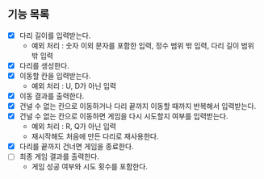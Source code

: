 ## 기능 목록 
- [x] 다리 길이를 입력받는다.
  - 예외 처리 : 숫자 이외 문자를 포함한 입력, 정수 범위 밖 입력, 다리 길이 범위 밖 입력
- [x] 다리를 생성한다.
- [x] 이동할 칸을 입력받는다.
  - 예외 처리 : U, D가 아닌 입력
- [x] 이동 결과를 출력한다.
- [x] 건널 수 없는 칸으로 이동하거나 다리 끝까지 이동할 때까지 반복해서 입력받는다.
- [x] 건널 수 없는 칸으로 이동하면 게임을 다시 시도할지 여부를 입력받는다.
  - 예외 처리 : R, Q가 아닌 입력
  - 재시작해도 처음에 만든 다리로 재사용한다.
- [x] 다리를 끝까지 건너면 게임을 종료한다.
- [ ] 최종 게임 결과를 출력한다.
  - 게임 성공 여부와 시도 횟수를 포함한다.